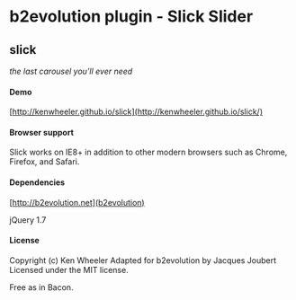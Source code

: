 # b2evolution plugin - Slick Slider

slick
-------

[1]: <https://github.com/kenwheeler/slick>

_the last carousel you'll ever need_

#### Demo

[http://kenwheeler.github.io/slick](http://kenwheeler.github.io/slick/)

#### Browser support

Slick works on IE8+ in addition to other modern browsers such as Chrome, Firefox, and Safari.

#### Dependencies

[http://b2evolution.net](b2evolution)

jQuery 1.7

#### License

Copyright (c) Ken Wheeler
Adapted for b2evolution by Jacques Joubert
Licensed under the MIT license.

Free as in Bacon.
